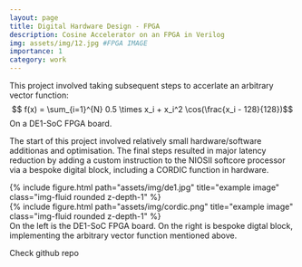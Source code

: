 ```yaml
---
layout: page
title: Digital Hardware Design - FPGA
description: Cosine Accelerator on an FPGA in Verilog
img: assets/img/12.jpg #FPGA IMAGE
importance: 1
category: work
---
```


This project involved taking subsequent steps to accerlate an arbitrary vector function:
$$ f(x) = \sum_{i=1}^{N} 0.5 \times x_i + x_i^2 \cos(\frac{x_i - 128}{128})$$
On a DE1-SoC FPGA board.

The start of this project involved relatively small hardware/software additionas and optimisation. The final steps resulted in major latency reduction by adding a custom instruction to the NIOSII softcore processor via a bespoke digital block, including a CORDIC function in hardware. 


<div class="row justify-content-sm-center">
    <div class="col-sm-8 mt-3 mt-md-0">
        {% include figure.html path="assets/img/de1.jpg" title="example image" class="img-fluid rounded z-depth-1" %} 
    </div>
    <div class="col-sm-4 mt-3 mt-md-0">
        {% include figure.html path="assets/img/cordic.png" title="example image" class="img-fluid rounded z-depth-1" %}
    </div>
</div>
<div class="caption">
    On the left is the DE1-SoC FPGA board. On the right is bespoke digtal block, implementing the arbitrary vector function mentioned above. 
</div>

Check github repo

